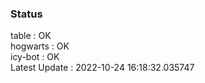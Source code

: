 ### Status


table : OK  
hogwarts : OK  
icy-bot : OK  
Latest Update : 2022-10-24 16:18:32.035747
